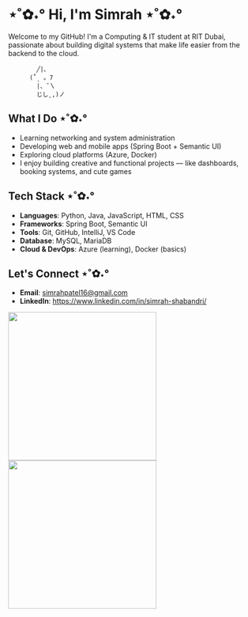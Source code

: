 # ⋆˚✿˖° Hi, I'm Simrah ⋆˚✿˖°  
Welcome to my GitHub!
I'm a Computing & IT student at RIT Dubai, passionate about building digital systems that make life easier from the backend to the cloud.

            ╱|、
          (˚ˎ 。7  
            |、˜〵          
            じしˍ,)ノ
            
## What I Do ⋆˚✿˖°
- Learning networking and system administration 
- Developing web and mobile apps (Spring Boot + Semantic UI)
- Exploring cloud platforms (Azure, Docker)
- I enjoy building creative and functional projects — like dashboards, booking systems, and cute games 

## Tech Stack ⋆˚✿˖°
- **Languages**: Python, Java, JavaScript, HTML, CSS
- **Frameworks**: Spring Boot, Semantic UI
- **Tools**: Git, GitHub, IntelliJ, VS Code
- **Database**: MySQL, MariaDB
- **Cloud & DevOps**: Azure (learning), Docker (basics)

 ## Let's Connect ⋆˚✿˖°
 - **Email**: simrahpatel16@gmail.com
 - **LinkedIn**: https://www.linkedin.com/in/simrah-shabandri/ 

<img src="https://github-readme-stats.vercel.app/api?username=SimrahRuqiya&show_icons=true&theme=material-palenight" width="300" height="300"/> <img src="https://github-readme-stats.vercel.app/api/top-langs/?username=SimrahRuqiya&layout=compact&theme=material-palenight" width="300" height="300"/>
